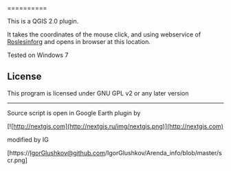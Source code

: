 ==========

This is a QGIS 2.0 plugin.

It takes the coordinates of the mouse click, and using webservice of [Roslesinforg](http://geoportal.roslesinforg.ru:8080/arend_popup.php) and opens in browser at this location.

Tested on Windows 7

License
-------------
This program is licensed under GNU GPL v2 or any later version


----------
Source script is open in Google Earth plugin by 

[![http://nextgis.com](http://nextgis.ru/img/nextgis.png)](http://nextgis.com)

modified by IG

[https://IgorGlushkov@github.com/IgorGlushkov/Arenda_info/blob/master/scr.png]